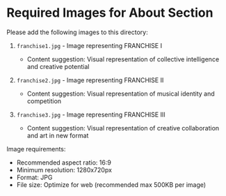 # Required Images for About Section

Please add the following images to this directory:

1. `franchise1.jpg` - Image representing FRANCHISE I
   - Content suggestion: Visual representation of collective intelligence and creative potential

2. `franchise2.jpg` - Image representing FRANCHISE II
   - Content suggestion: Visual representation of musical identity and competition

3. `franchise3.jpg` - Image representing FRANCHISE III
   - Content suggestion: Visual representation of creative collaboration and art in new format

Image requirements:
- Recommended aspect ratio: 16:9
- Minimum resolution: 1280x720px
- Format: JPG
- File size: Optimize for web (recommended max 500KB per image) 